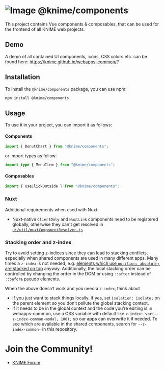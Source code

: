# ![Image](https://www.knime.com/sites/default/files/knime_logo_github_40x40_4layers.png) @knime/components

This project contains Vue components & composables, that can be used for the frontend of all KNIME web projects.

## Demo

A demo of all contained UI components, icons, CSS colors etc. can be found here:
https://knime.github.io/webapps-common/?

## Installation

To install the `@knime/components` package, you can use npm:

```bash
npm install @knime/components
```

## Usage

To use it in your project, you can import it as follows:

#### Components

```javascript
import { DonutChart } from "@knime/components";
```

or import types as follow:

```typescript
import type { MenuItem } from "@knime/components";
```

#### Composables

```javascript
import { useClickOutside } from "@knime/components";
```

### Nuxt

Additional requirements when used with Nuxt:

- Nuxt-native `ClientOnly` and `NuxtLink` components need to be registered globally,
  otherwise they can't get resolved in [`ui/util/nuxtComponentResolver.js`](ui/util/nuxtComponentResolver.js)

### Stacking order and z-index

Try to avoid setting z-indices since they can lead to stacking conflicts, especially when shared components are used in many different apps. Many times a `z-index` is not needed, e.g. [elements which use `position: absolute;` are stacked on top](Stacking) anyway. Additionally, the local stacking order can be controlled by changing the order in the DOM or using `::after` instead of `::before` pseudo elements.

When the above doesn’t work and you need a `z-index`, think about

- if you just want to stack things locally. If yes, set `isolation: isolate;` on the parent element so you don’t pollute the global stacking context.
- if it needs to be in the global context and the code you’re editing is in webapps-common, use a CSS variable with default like `z-index: var(--z-index-common-modal, 100);` so our apps can overwrite it if needed. To see which are available in the shared components, search for `--z-index-common-` in this repository.

# Join the Community!

- [KNIME Forum](https://forum.knime.com/)

[PostCSS]: https://postcss.org/
[postcss-nesting]: https://github.com/jonathantneal/postcss-nesting
[CSS Nesting specification]: https://tabatkins.github.io/specs/css-nesting/#nest-selector
